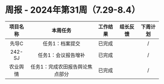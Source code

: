 
# 周报 - 2024年第31周（7.29-8.4）


|  项目名称  | 本周任务 | 工作结果 | 组长反馈 |  下周计划| 
|:----------:|:--------:|:--------:|:--------:|:--------:|
|  先导C       | 任务1：档案提交    | 已完成      |       | /      |
|  242-SJ       | 任务1：会议报告增补    | 已完成      |       | /      |
|  农业舆情       | 任务1：完成农田报告舆论焦点部分    | 已完成      |       |    /  |
